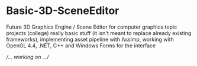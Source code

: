 Basic-3D-SceneEditor
====================
Future 3D Graphics Engine / Scene Editor for computer graphics topic projects (college) really basic stuff (it isn't meant to replace already existing frameworks), implementing asset pipeline with Assimp, working with OpenGL 4.4, .NET, C++ and Windows Forms for the interface

*/... working on .../*
